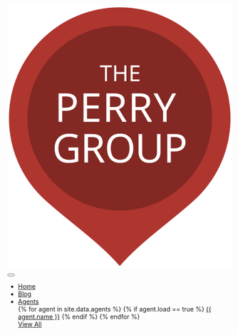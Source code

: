 <nav class="navbar navbar-light navbar-expand-md">
  <a class="navbar-brand" id="logo" href="/"><img src="/assets/defaults/logos/the-perry-group.svg" alt=""/></a>
  <button class="navbar-toggler" type="button" data-toggle="collapse" data-target="#navbarSupportedContent" aria-controls="navbarSupportedContent" aria-expanded="false" aria-label="Toggle navigation">
    <span class="navbar-toggler-icon"></span>
  </button>
  <div class="collapse navbar-collapse" id="navbarSupportedContent">
    <ul class="navbar-nav">
      <li class="nav-item"><a class="nav-link" href="/">Home</a></li>
      <li class="nav-item"><a class="nav-link" href="/blog/">Blog</a></li>
      <li class="nav-item dropdown">
        <a class="nav-link dropdown-toggle" href="#" id="navbarDropdown" role="button" data-toggle="dropdown" aria-haspopup="true" aria-expanded="false">Agents</a>
        <div class="dropdown-menu" aria-labelledby="navbarDropdown">
          {% for agent in site.data.agents %}
            {% if agent.load == true %}
              <a class="dropdown-item" href="/agents/{{ agent.name | slugify }}/">{{ agent.name }}</a>
            {% endif %}
          {% endfor %}
          <div class="dropdown-divider"></div>
          <a class="dropdown-item" href="/agents/">View All</a>
        </div>
      </li>
    </ul>
  </div>
</nav>
